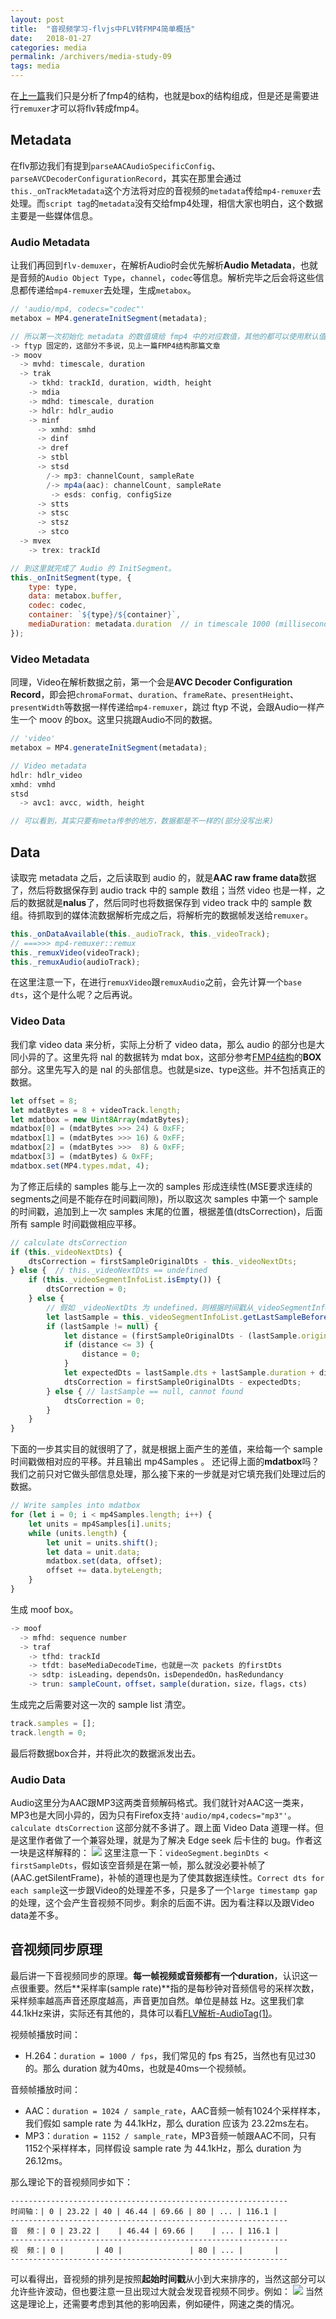 ```yaml
---
layout: post
title:  "音视频学习-flvjs中FLV转FMP4简单概括"
date:   2018-01-27
categories: media
permalink: /archivers/media-study-09
tags: media
---
```


在[上一篇](https://lucius0.github.io/2018/01/16/archivers/media-study-08/)我们只是分析了fmp4的结构，也就是box的结构组成，但是还是需要进行`remuxer`才可以将flv转成fmp4。

## Metadata
在flv那边我们有提到`parseAACAudioSpecificConfig`、`parseAVCDecoderConfigurationRecord`，其实在那里会通过`this._onTrackMetadata`这个方法将对应的音视频的`metadata`传给`mp4-remuxer`去处理。而`script tag`的`metadata`没有交给fmp4处理，相信大家也明白，这个数据主要是一些媒体信息。

### Audio Metadata
让我们再回到`flv-demuxer`，在解析Audio时会优先解析**Audio Metadata**，也就是音频的`Audio Object Type`，`channel`，`codec`等信息。解析完毕之后会将这些信息都传递给`mp4-remuxer`去处理，生成`metabox`。
```js
// 'audio/mp4, codecs="codec"'
metabox = MP4.generateInitSegment(metadata);

// 所以第一次初始化 metadata 的数值填给 fmp4 中的对应数值，其他的都可以使用默认值
-> ftyp 固定的，这部分不多说，见上一篇FMP4结构那篇文章
-> moov
  -> mvhd: timescale, duration
  -> trak
    -> tkhd: trackId, duration, width, height
    -> mdia
    -> mdhd: timescale, duration
    -> hdlr: hdlr_audio
    -> minf
      -> xmhd: smhd
      -> dinf
      -> dref
      -> stbl
      -> stsd
        /-> mp3: channelCount, sampleRate
        /-> mp4a(aac): channelCount, sampleRate
         -> esds: config, configSize
      -> stts
      -> stsc
      -> stsz
      -> stco
  -> mvex
    -> trex: trackId

// 到这里就完成了 Audio 的 InitSegment。
this._onInitSegment(type, {
    type: type,
    data: metabox.buffer,
    codec: codec,
    container: `${type}/${container}`,
    mediaDuration: metadata.duration  // in timescale 1000 (milliseconds)
});
```

### Video Metadata
同理，Video在解析数据之前，第一个会是**AVC Decoder Configuration Record**，即会把`chromaFormat`、`duration`、`frameRate`、`presentHeight`、`presentWidth`等数据一样传递给`mp4-remuxer`，跳过 ftyp 不说，会跟Audio一样产生一个 moov 的box。这里只挑跟Audio不同的数据。
```js
// 'video'
metabox = MP4.generateInitSegment(metadata);

// Video metadata
hdlr: hdlr_video
xmhd: vmhd
stsd
  -> avc1: avcc, width, height

// 可以看到，其实只要有meta传参的地方，数据都是不一样的(部分没写出来)
```

## Data
读取完 metadata 之后，之后读取到 audio 的，就是**AAC raw frame data**数据了，然后将数据保存到 audio track 中的 sample 数组；当然 video 也是一样，之后的数据就是**nalus**了，然后同时也将数据保存到 video track 中的 sample 数组。待抓取到的媒体流数据解析完成之后，将解析完的数据帧发送给`remuxer`。
```js
this._onDataAvailable(this._audioTrack, this._videoTrack);
// ===>>> mp4-remuxer::remux
this._remuxVideo(videoTrack);
this._remuxAudio(audioTrack);
```
在这里注意一下，在进行`remuxVideo`跟`remuxAudio`之前，会先计算一个`base dts`，这个是什么呢？之后再说。

### Video Data
我们拿 video data 来分析，实际上分析了 video data，那么 audio 的部分也是大同小异的了。这里先将 nal 的数据转为 mdat box，这部分参考[FMP4结构](https://lucius0.github.io/2018/01/16/archivers/media-study-08/)的**BOX**部分。这里先写入的是 nal 的头部信息。也就是size、type这些。并不包括真正的数据。
```js
let offset = 8;
let mdatBytes = 8 + videoTrack.length;
let mdatbox = new Uint8Array(mdatBytes);
mdatbox[0] = (mdatBytes >>> 24) & 0xFF;
mdatbox[1] = (mdatBytes >>> 16) & 0xFF;
mdatbox[2] = (mdatBytes >>>  8) & 0xFF;
mdatbox[3] = (mdatBytes) & 0xFF;
mdatbox.set(MP4.types.mdat, 4);
```
为了修正后续的 samples 能与上一次的 samples 形成连续性(MSE要求连续的segments之间是不能存在时间戳间隙)，所以取这次 samples 中第一个 sample 的时间戳，追加到上一次 samples 末尾的位置，根据差值(dtsCorrection)，后面所有 sample 时间戳做相应平移。
```js
// calculate dtsCorrection
if (this._videoNextDts) {
    dtsCorrection = firstSampleOriginalDts - this._videoNextDts;
} else {  // this._videoNextDts == undefined
    if (this._videoSegmentInfoList.isEmpty()) {
        dtsCorrection = 0;
    } else {
        // 假如 _videoNextDts 为 undefined，则根据时间戳从_videoSegmentInfoList 中找到最后一个 sample 的信息
        let lastSample = this._videoSegmentInfoList.getLastSampleBefore(firstSampleOriginalDts);
        if (lastSample != null) {
            let distance = (firstSampleOriginalDts - (lastSample.originalDts + lastSample.duration));
            if (distance <= 3) {
                distance = 0;
            }
            let expectedDts = lastSample.dts + lastSample.duration + distance;
            dtsCorrection = firstSampleOriginalDts - expectedDts;
        } else { // lastSample == null, cannot found
            dtsCorrection = 0;
        }
    }
}
```
下面的一步其实目的就很明了了，就是根据上面产生的差值，来给每一个 sample 时间戳做相对应的平移。并且输出 mp4Samples 。
还记得上面的**mdatbox**吗？我们之前只对它做头部信息处理，那么接下来的一步就是对它填充我们处理过后的数据。
```js
// Write samples into mdatbox
for (let i = 0; i < mp4Samples.length; i++) {
    let units = mp4Samples[i].units;
    while (units.length) {
        let unit = units.shift();
        let data = unit.data;
        mdatbox.set(data, offset);
        offset += data.byteLength;
    }
}
```
生成  moof box。
```js
-> moof
  -> mfhd: sequence number
  -> traf
    -> tfhd: trackId
    -> tfdt: baseMediaDecodeTime，也就是一次 packets 的firstDts
    -> sdtp: isLeading，dependsOn，isDependedOn，hasRedundancy
    -> trun: sampleCount，offset，sample(duration，size，flags，cts)
```
生成完之后需要对这一次的 sample list 清空。
```js
track.samples = [];
track.length = 0;
```
最后将数据box合并，并将此次的数据派发出去。

### Audio Data
Audio这里分为AAC跟MP3这两类音频解码格式。我们就针对AAC这一类来，MP3也是大同小异的，因为只有Firefox支持`'audio/mp4,codecs="mp3"'`。
`calculate dtsCorrection` 这部分就不多讲了。跟上面 Video Data 道理一样。但是这里作者做了一个兼容处理，就是为了解决 Edge seek 后卡住的 bug。作者这一块是这样解释的：
![](http://ouazw12mz.bkt.clouddn.com/180127162635.png?imageslim)
这里注意一下：`videoSegment.beginDts < firstSampleDts`，假如该空音频是在第一帧，那么就没必要补帧了(AAC.getSilentFrame)，补帧的道理也是为了使其数据连续性。`Correct dts for each sample`这一步跟Video的处理差不多，只是多了一个`large timestamp gap`的处理，这个会产生音视频不同步。剩余的后面不讲。因为看注释以及跟Video data差不多。

## 音视频同步原理
最后讲一下音视频同步的原理。**每一帧视频或音频都有一个duration**，认识这一点很重要。然后**采样率(sample rate)**指的是每秒钟对音频信号的采样次数，采样频率越高声音还原度越高，声音更加自然。单位是赫兹 Hz。这里我们拿44.1kHz来讲，实际还有其他的，具体可以看[FLV解析-AudioTag(1)](https://lucius0.github.io/2017/12/27/archivers/media-study-03/)。

视频帧播放时间：
- H.264：`duration = 1000 / fps`，我们常见的 fps 有25，当然也有见过30的。那么 duration 就为40ms，也就是40ms一个视频帧。

音频帧播放时间：
- AAC：`duration = 1024 / sample_rate`，AAC音频一帧有1024个采样样本，我们假如 sample rate 为 44.1kHz，那么 duration 应该为 23.22ms左右。
- MP3：`duration = 1152 / sample_rate`，MP3音频一帧跟AAC不同，只有1152个采样样本，同样假设 sample rate 为 44.1kHz，那么 duration 为 26.12ms。

那么理论下的音视频同步如下：
```
--------------------------------------------------------------
时间轴：| 0 | 23.22 | 40 | 46.44 | 69.66 | 80 | ... | 116.1 |
--------------------------------------------------------------
音  频：| 0 | 23.22 |    | 46.44 | 69.66 |    | ... | 116.1 | 
--------------------------------------------------------------
视  频：| 0 |       | 40 |               | 80 | ... |       |
--------------------------------------------------------------
```
可以看得出，音视频的排列是按照**起始时间戳**从小到大来排序的，当然这部分可以允许些许波动，但也要注意一旦出现过大就会发现音视频不同步。例如：
![](http://ouazw12mz.bkt.clouddn.com/180127162849.png?imageslim)
当然这是理论上，还需要考虑到其他的影响因素，例如硬件，网速之类的情况。